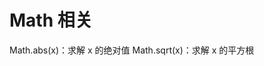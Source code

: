 <!--
 * @Descripttion: 记录一下有些遗忘的API，笔试时忘记很尴尬
 * @Author: ycc
 * @Date: 2022-02-11 16:02:37
 * @LastEditTime: 2022-02-24 07:49:28
-->

# Math 相关

Math.abs(x)：求解 x 的绝对值
Math.sqrt(x)：求解 x 的平方根
